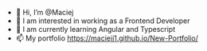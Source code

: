 - 👋 Hi, I’m @Maciej
- 👀 I am interested in working as a Frontend Developer
- 🌱 I am currently learning Angular and Typescript
- 📫 My portfolio https://maciejj1.github.io/New-Portfolio/

<!---
Maciejj1/Maciejj1 is a ✨ special ✨ repository because its `README.md` (this file) appears on your GitHub profile.
You can click the Preview link to take a look at your changes.
--->
